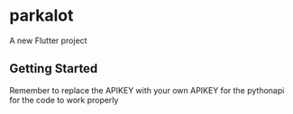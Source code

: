 # parkalot

A new Flutter project 

## Getting Started

Remember to replace the APIKEY with your own APIKEY for the pythonapi for the code to work properly

